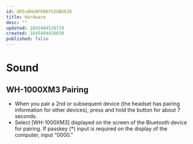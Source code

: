 ```yaml
---
id: GR5x8HnNFEN6fU2UBSEIK
title: Hardware
desc: ""
updated: 1645404526719
created: 1645404426038
published: false
---
```


# Sound

## WH-1000XM3 Pairing

- When you pair a 2nd or subsequent device (the headset has pairing information for other devices), press and hold the button for about 7 seconds.
- Select [WH-1000XM3] displayed on the screen of the Bluetooth device for pairing. If passkey (\*) input is required on the display of the computer, input “0000.”
